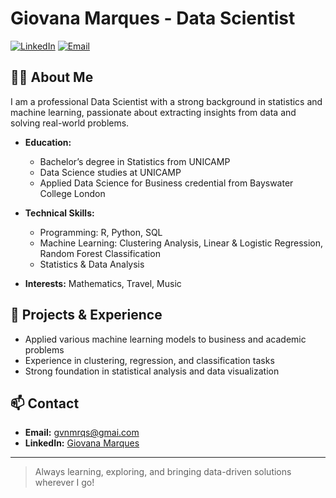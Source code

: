 # Giovana Marques - Data Scientist

[![LinkedIn](https://img.shields.io/badge/LinkedIn-blue?logo=linkedin&style=flat-square)](https://www.linkedin.com/in/giovana-marques-910933180/)
[![Email](https://img.shields.io/badge/Email-gvnmrqs@gmai.com-red?style=flat-square)](mailto:gvnmrqs@gmail.com)

## 👩‍💻 About Me

I am a professional Data Scientist with a strong background in statistics and machine learning, passionate about extracting insights from data and solving real-world problems.

- **Education:**
  - Bachelor’s degree in Statistics from UNICAMP
  - Data Science studies at UNICAMP
  - Applied Data Science for Business credential from Bayswater College London

- **Technical Skills:**
  - Programming: R, Python, SQL
  - Machine Learning: Clustering Analysis, Linear & Logistic Regression, Random Forest Classification
  - Statistics & Data Analysis

- **Interests:** Mathematics, Travel, Music

## 🚀 Projects & Experience

- Applied various machine learning models to business and academic problems
- Experience in clustering, regression, and classification tasks
- Strong foundation in statistical analysis and data visualization

## 📫 Contact

- **Email:** [gvnmrqs@gmai.com](mailto:gvnmrqs@gmail.com)
- **LinkedIn:** [Giovana Marques](https://www.linkedin.com/in/giovana-marques-910933180/)

---

> Always learning, exploring, and bringing data-driven solutions wherever I go!
